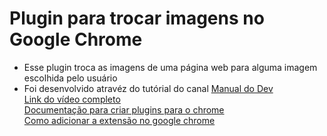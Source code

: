 # Plugin para trocar imagens no Google Chrome
 - Esse plugin troca as imagens de uma página web para alguma imagem escolhida pelo usuário
 - Foi desenvolvido atravéz do tutórial do canal [Manual do Dev](https://www.youtube.com/@ManualdoDev)  
 [Link do vídeo completo](https://www.youtube.com/watch?v=pdBtFnheeKE&t=1062s)  
 [Documentação para criar plugins para o chrome](https://developer.chrome.com/docs/extensions/get-started?hl=pt-br)  
 [Como adicionar a extensão no google chrome](https://developer.chrome.com/docs/extensions/get-started/tutorial/hello-world?hl=pt-br#load-unpacked)